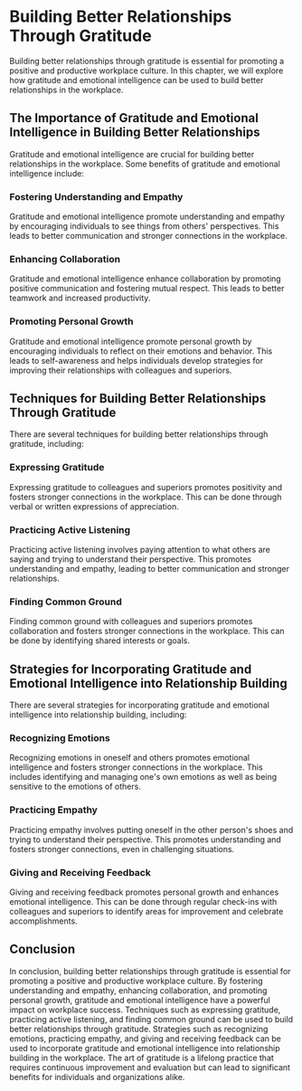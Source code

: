 Building Better Relationships Through Gratitude
================================================================================================

Building better relationships through gratitude is essential for promoting a positive and productive workplace culture. In this chapter, we will explore how gratitude and emotional intelligence can be used to build better relationships in the workplace.

The Importance of Gratitude and Emotional Intelligence in Building Better Relationships
---------------------------------------------------------------------------------------

Gratitude and emotional intelligence are crucial for building better relationships in the workplace. Some benefits of gratitude and emotional intelligence include:

### Fostering Understanding and Empathy

Gratitude and emotional intelligence promote understanding and empathy by encouraging individuals to see things from others' perspectives. This leads to better communication and stronger connections in the workplace.

### Enhancing Collaboration

Gratitude and emotional intelligence enhance collaboration by promoting positive communication and fostering mutual respect. This leads to better teamwork and increased productivity.

### Promoting Personal Growth

Gratitude and emotional intelligence promote personal growth by encouraging individuals to reflect on their emotions and behavior. This leads to self-awareness and helps individuals develop strategies for improving their relationships with colleagues and superiors.

Techniques for Building Better Relationships Through Gratitude
--------------------------------------------------------------

There are several techniques for building better relationships through gratitude, including:

### Expressing Gratitude

Expressing gratitude to colleagues and superiors promotes positivity and fosters stronger connections in the workplace. This can be done through verbal or written expressions of appreciation.

### Practicing Active Listening

Practicing active listening involves paying attention to what others are saying and trying to understand their perspective. This promotes understanding and empathy, leading to better communication and stronger relationships.

### Finding Common Ground

Finding common ground with colleagues and superiors promotes collaboration and fosters stronger connections in the workplace. This can be done by identifying shared interests or goals.

Strategies for Incorporating Gratitude and Emotional Intelligence into Relationship Building
--------------------------------------------------------------------------------------------

There are several strategies for incorporating gratitude and emotional intelligence into relationship building, including:

### Recognizing Emotions

Recognizing emotions in oneself and others promotes emotional intelligence and fosters stronger connections in the workplace. This includes identifying and managing one's own emotions as well as being sensitive to the emotions of others.

### Practicing Empathy

Practicing empathy involves putting oneself in the other person's shoes and trying to understand their perspective. This promotes understanding and fosters stronger connections, even in challenging situations.

### Giving and Receiving Feedback

Giving and receiving feedback promotes personal growth and enhances emotional intelligence. This can be done through regular check-ins with colleagues and superiors to identify areas for improvement and celebrate accomplishments.

Conclusion
----------

In conclusion, building better relationships through gratitude is essential for promoting a positive and productive workplace culture. By fostering understanding and empathy, enhancing collaboration, and promoting personal growth, gratitude and emotional intelligence have a powerful impact on workplace success. Techniques such as expressing gratitude, practicing active listening, and finding common ground can be used to build better relationships through gratitude. Strategies such as recognizing emotions, practicing empathy, and giving and receiving feedback can be used to incorporate gratitude and emotional intelligence into relationship building in the workplace. The art of gratitude is a lifelong practice that requires continuous improvement and evaluation but can lead to significant benefits for individuals and organizations alike.
